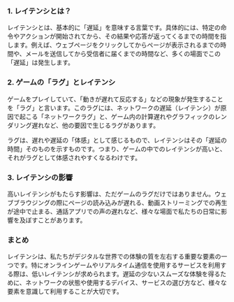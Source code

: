 ### **1. レイテンシとは？**

レイテンシとは、基本的に「遅延」を意味する言葉です。具体的には、特定の命令やアクションが開始されてから、その結果や応答が返ってくるまでの時間を指します。例えば、ウェブページをクリックしてからページが表示されるまでの時間や、メールを送信してから受信者に届くまでの時間など、多くの場面でこの「遅延」は発生します。

### **2. ゲームの「ラグ」とレイテンシ**

ゲームをプレイしていて、「動きが遅れて反応する」などの現象が発生することを「ラグ」と言います。このラグには、ネットワークの遅延（レイテンシ）が原因で起こる「ネットワークラグ」と、ゲーム内の計算遅れやグラフィックのレンダリング遅れなど、他の要因で生じるラグがあります。

ラグは、遅れや遅延の「体感」として感じるもので、レイテンシはその「遅延の時間」そのものを示すものです。つまり、ゲームの中でのレイテンシが高いと、それがラグとして体感されやすくなるわけです。

### **3. レイテンシの影響**

高いレイテンシがもたらす影響は、ただゲームのラグだけではありません。ウェブブラウジングの際にページの読み込みが遅れる、動画ストリーミングでの再生が途中で止まる、通話アプリでの声の遅れなど、様々な場面で私たちの日常に影響を及ぼすことがあります。

### **まとめ**

レイテンシは、私たちがデジタルな世界での体験の質を左右する重要な要素の一つです。特にオンラインゲームやリアルタイム通信を使用するサービスを利用する際は、低いレイテンシが求められます。遅延の少ないスムーズな体験を得るために、ネットワークの状態や使用するデバイス、サービスの選び方など、様々な要素を意識して利用することが大切です。